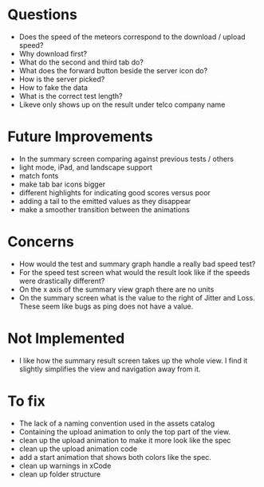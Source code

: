 # Questions

- Does the speed of the meteors correspond to the download / upload speed?
- Why download first?
- What do the second and third tab do?
- What does the forward button beside the server icon do?
- How is the server picked?
- How to fake the data
- What is the correct test length?
- Likeve only shows up on the result under telco company name

# Future Improvements

- In the summary screen comparing against previous tests / others
- light mode, iPad, and landscape support
- match fonts
- make tab bar icons bigger
- different highlights for indicating good scores versus poor
- adding a tail to the emitted values as they disappear
- make a smoother transition between the animations

# Concerns

- How would the test and summary graph handle a really bad speed test?
- For the speed test screen what would the result look like if the speeds were drastically different?
- On the x axis of the summary view graph there are no units
- On the summary screen what is the value to the right of Jitter and Loss. These seem like bugs as ping does not have a value.

# Not Implemented

- I like how the summary result screen takes up the whole view. I find it slightly simplifies the view and navigation away from it.

# To fix

- The lack of a naming convention used in the assets catalog
- Containing the upload animation to only the top part of the view.
- clean up the upload animation to make it more look like the spec
- clean up the upload animation code
- add a start animation that shows both colors like the spec.
- clean up warnings in xCode
- clean up folder structure

